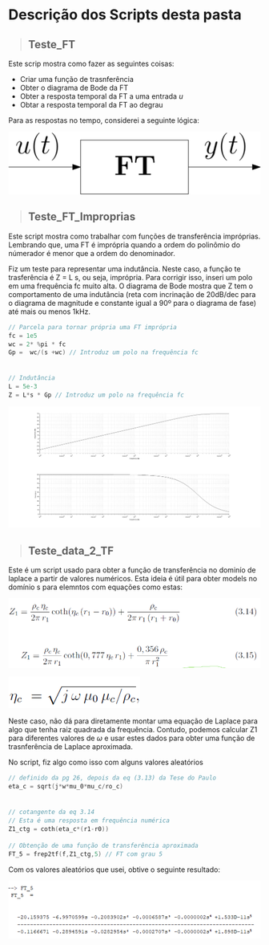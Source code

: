 # Descrição dos Scripts desta pasta



>## Teste_FT

Este scrip mostra como fazer as seguintes coisas:
* Criar uma função de trasnferência
* Obter o diagrama de Bode da FT
* Obter a resposta temporal da FT a uma entrada *u*
* Obtar a resposta temporal da FT ao degrau 

Para as respostas no tempo, considerei a seguinte lógica:

![Resposta no Tempo](.*/../figs/FT_resposta.png)


> ## Teste_FT_Improprias

Este script mostra como trabalhar com funções de transferência impróprias. Lembrando que, uma FT é imprópria quando a ordem do polinômio do númerador é menor que a ordem do denominador.  

Fiz um teste para representar uma indutância. Neste caso, a função te trasferência é Z = L s, ou seja, imprópria. Para corrigir isso, inseri um polo em uma frequência fc muito alta. O diagrama de Bode mostra que Z tem o comportamento de uma indutância (reta com incrinação de 20dB/dec para o diagrama de magnitude e constante igual a 90º para o diagrama de fase) até mais ou menos 1kHz. 

```c
// Parcela para tornar própria uma FT imprópria
fc = 1e5
wc = 2* %pi * fc 
Gp =  wc/(s +wc) // Introduz um polo na frequência fc


// Indutância
L = 5e-3 
Z = L*s * Gp // Introduz um polo na frequência fc

```

![Resposta em Frequência da FT Imprópria](./figs/bode_FT_impropria.png)



> ## Teste_data_2_TF

Este é um script usado para obter a função de transferência no dominío de laplace a partir de valores numéricos. Esta ideia é útil para obter models no domínio s para elemntos com equações como estas:

![Equações para Z1](./figs/Eqs_Paulo.png)

![Equações para eta](./figs/Eqs_Paulo2.png)

Neste caso, não dá para diretamente montar uma equação de Laplace para algo que tenha raiz quadrada da frequência. Contudo, podemos calcular Z1 para diferentes valores de $\omega$ e usar estes dados para obter uma função de trasnferência de Laplace aproximada.

No script, fiz algo como isso com alguns valores aleatórios

```c
// definido da pg 26, depois da eq (3.13) da Tese do Paulo
eta_c = sqrt(j*w*mu_0*mu_c/ro_c)


// cotangente da eq 3.14
// Esta é uma resposta em frequência numérica
Z1_ctg = coth(eta_c*(r1-r0))

// Obtenção de uma função de transferência aproximada
FT_5 = frep2tf(f,Z1_ctg,5) // FT com grau 5
```

Com os valores aleatórios que usei, obtive o seguinte resultado:

![FT_5](./figs/FT_5.png)

